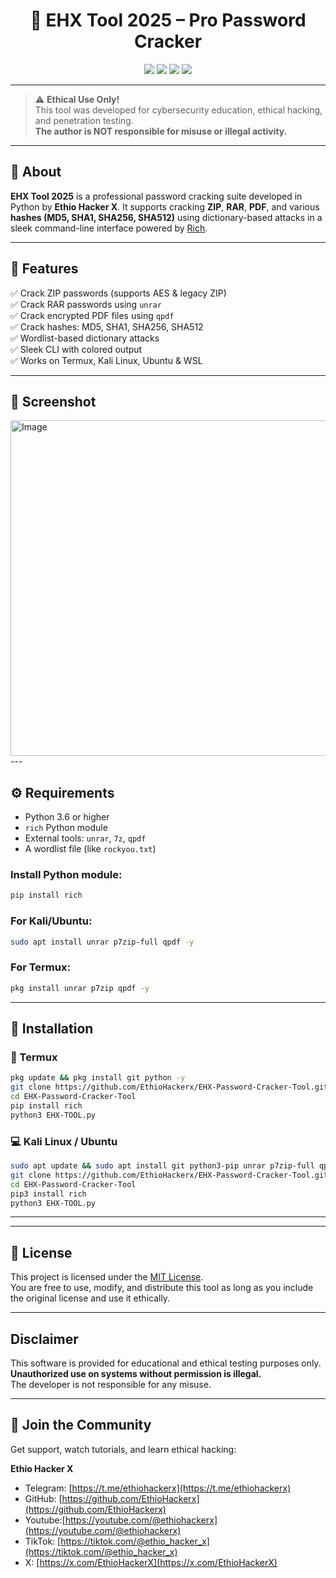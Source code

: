 <h1 align="center">🔐 EHX Tool 2025 – Pro Password Cracker</h1>

<p align="center">
  <img src="https://img.shields.io/github/stars/YourUser/EHX-Tool-2025?style=for-the-badge" />
  <img src="https://img.shields.io/github/forks/YourUser/EHX-Tool-2025?style=for-the-badge" />
  <img src="https://img.shields.io/github/issues/YourUser/EHX-Tool-2025?style=for-the-badge" />
  <img src="https://img.shields.io/github/license/YourUser/EHX-Tool-2025?style=for-the-badge" />
</p>

---

> ⚠️ **Ethical Use Only!**  
This tool was developed for cybersecurity education, ethical hacking, and penetration testing.  
**The author is NOT responsible for misuse or illegal activity.**

---

## 📌 About

**EHX Tool 2025** is a professional password cracking suite developed in Python by **Ethio Hacker X**. It supports cracking **ZIP**, **RAR**, **PDF**, and various **hashes (MD5, SHA1, SHA256, SHA512)** using dictionary-based attacks in a sleek command-line interface powered by [Rich](https://github.com/Textualize/rich).

---

## 🎯 Features

✅ Crack ZIP passwords (supports AES & legacy ZIP)  
✅ Crack RAR passwords using `unrar`  
✅ Crack encrypted PDF files using `qpdf`  
✅ Crack hashes: MD5, SHA1, SHA256, SHA512  
✅ Wordlist-based dictionary attacks  
✅ Sleek CLI with colored output  
✅ Works on Termux, Kali Linux, Ubuntu & WSL

---

## 📸 Screenshot

<img width="935" height="537" alt="Image" src="https://github.com/user-attachments/assets/2bdf1c5d-cff1-4234-af46-2181ab88532b"/>
---

## ⚙️ Requirements

- Python 3.6 or higher  
- `rich` Python module  
- External tools: `unrar`, `7z`, `qpdf`  
- A wordlist file (like `rockyou.txt`)

### Install Python module:
```bash
pip install rich
```

### For Kali/Ubuntu:
```bash
sudo apt install unrar p7zip-full qpdf -y
```

### For Termux:
```bash
pkg install unrar p7zip qpdf -y
```

---

## 🚀 Installation

### 📱 Termux

```bash
pkg update && pkg install git python -y
git clone https://github.com/EthioHackerx/EHX-Password-Cracker-Tool.git
cd EHX-Password-Cracker-Tool
pip install rich
python3 EHX-TOOL.py
```

### 💻 Kali Linux / Ubuntu

```bash
sudo apt update && sudo apt install git python3-pip unrar p7zip-full qpdf -y
git clone https://github.com/EthioHackerx/EHX-Password-Cracker-Tool.git
cd EHX-Password-Cracker-Tool
pip3 install rich
python3 EHX-TOOL.py
```

---

---

## 📝 License

This project is licensed under the [MIT License](LICENSE).  
You are free to use, modify, and distribute this tool as long as you include the original license and use it ethically.

---

##  Disclaimer

This software is provided for educational and ethical testing purposes only.  
**Unauthorized use on systems without permission is illegal.**  
The developer is not responsible for any misuse.

---
## 💬 Join the Community
Get support, watch tutorials, and learn ethical hacking:  

**Ethio Hacker X**  
- Telegram: [https://t.me/ethiohackerx](https://t.me/ethiohackerx)  
- GitHub: [https://github.com/EthioHackerx](https://github.com/EthioHackerx)
- Youtube:[https://youtube.com/@ethiohackerx](https://youtube.com/@ethiohackerx)
- TikTok: [https://tiktok.com/@ethio_hacker_x](https://tiktok.com/@ethio_hacker_x)
- X: [https://x.com/EthioHackerX](https://x.com/EthioHackerX)
